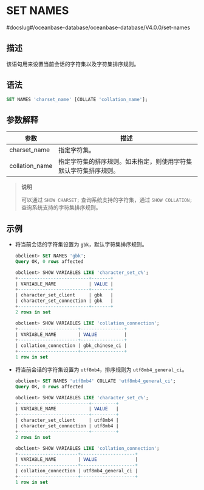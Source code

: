 SET NAMES 
==============================
#docslug#/oceanbase-database/oceanbase-database/V4.0.0/set-names


描述 
-----------

该语句用来设置当前会话的字符集以及字符集排序规则。

语法 
-----------

```sql
SET NAMES 'charset_name' [COLLATE 'collation_name'];
```



参数解释 
-------------



|       参数       |                描述                |
|----------------|----------------------------------|
| charset_name   | 指定字符集。                           |
| collation_name | 指定字符集的排序规则。如未指定，则使用字符集默认字符集排序规则。 |


>**说明**
>
>可以通过 `SHOW CHARSET;` 查询系统支持的字符集，通过 `SHOW COLLATION;` 查询系统支持的字符集排序规则。

示例 
-----------

* 将当前会话的字符集设置为 `gbk`，默认字符集排序规则。

  ```sql
  obclient> SET NAMES 'gbk';
  Query OK, 0 rows affected
  
  obclient> SHOW VARIABLES LIKE 'character_set_c%';
  +--------------------------+-------+
  | VARIABLE_NAME            | VALUE |
  +--------------------------+-------+
  | character_set_client     | gbk   |
  | character_set_connection | gbk   |
  +--------------------------+-------+
  2 rows in set
  
  obclient> SHOW VARIABLES LIKE 'collation_connection';
  +----------------------+----------------+
  | VARIABLE_NAME        | VALUE          |
  +----------------------+----------------+
  | collation_connection | gbk_chinese_ci |
  +----------------------+----------------+
  1 row in set
  ```

  

* 将当前会话的字符集设置为 `utf8mb4`，排序规则为 `utf8mb4_general_ci`。

  ```sql
  obclient> SET NAMES 'utf8mb4' COLLATE 'utf8mb4_general_ci';
  Query OK, 0 rows affected
  
  obclient> SHOW VARIABLES LIKE 'character_set_c%';
  +--------------------------+---------+
  | VARIABLE_NAME            | VALUE   |
  +--------------------------+---------+
  | character_set_client     | utf8mb4 |
  | character_set_connection | utf8mb4 |
  +--------------------------+---------+
  2 rows in set
  
  obclient> SHOW VARIABLES LIKE 'collation_connection';
  +----------------------+--------------------+
  | VARIABLE_NAME        | VALUE              |
  +----------------------+--------------------+
  | collation_connection | utf8mb4_general_ci |
  +----------------------+--------------------+
  1 row in set
  ```

  



